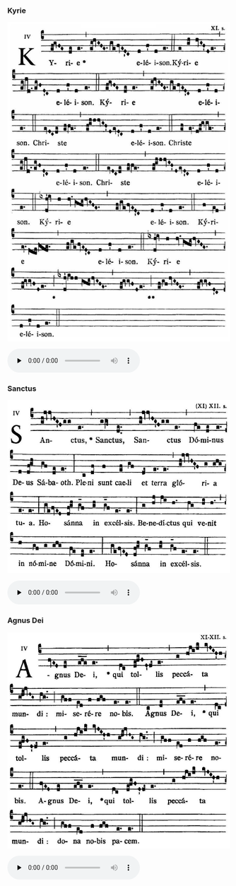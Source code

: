 ### Kyrie

![](images/mass-iii-kyrie.jpg)

<audio src="https://www.ccwatershed.org/audio/djc_03_kyrie_mp3_1/download/" preload="none" controls="controls"></audio>

### Sanctus

![](images/mass-iii-sanctus.jpg)

<audio src="https://www.ccwatershed.org/audio/djc_03_sanctus_mp3_1/download/" preload="none" controls="controls"></audio>

### Agnus Dei

![](images/mass-iii-agnus.jpg)

<audio src="https://www.ccwatershed.org/audio/djc_03_agnus_mp3_1/download/" preload="none" controls="controls"></audio>
